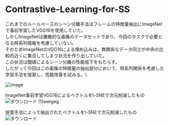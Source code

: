 # Contrastive-Learning-for-SS

これまでのルールベースのシーン分離手法はフレームの特徴量抽出にImageNetで事前学習したVGG16を使用していた。\
しかしImageNetは離散的な画像のデータセットであり、今回のタスクで必要となる時系列情報を考慮していない。\
そのためImageNetのVGG16による埋め込みは、無関係なデータ同士が中央の比較的近くに集合してしまう状況を作り出していた。\
この状況は閾値によるシーン分離の性能低下をもたらす。\
したがって今回はこの画像の特徴量の抽出部分において、時系列関係を考慮した学習手法を提案し、性能改善を試みる。\

![image](https://user-images.githubusercontent.com/55880071/185697419-ea60684d-a4cf-4471-9bba-038b0eb9091d.png)

ImageNet事前学習VGG16によるベクトルをt-SNEで次元削減したもの\
![ダウンロード (1)wetgeg](https://user-images.githubusercontent.com/55880071/185693909-de696ed7-fb00-42ae-b82e-4cb6eb4c1915.png)

提案手法によって抽出されたベクトルをt-SNEで次元削減したもの
![ダウンロード](https://user-images.githubusercontent.com/55880071/185745671-3aa24bb8-3242-461f-8bd2-0c95a11bd02d.png)
